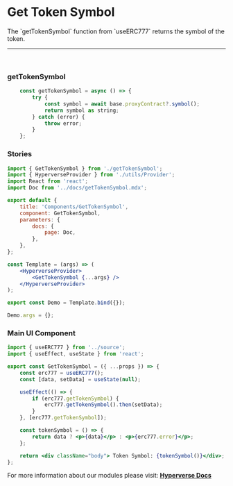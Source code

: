 # Get Token Symbol

<p> The `getTokenSymbol` function from `useERC777` returns the symbol of the token. </p>

---

<br>

### getTokenSymbol

```jsx
	const getTokenSymbol = async () => {
		try {
			const symbol = await base.proxyContract?.symbol();
			return symbol as string;
		} catch (error) {
			throw error;
		}
	};
```

### Stories

```jsx
import { GetTokenSymbol } from './getTokenSymbol';
import { HyperverseProvider } from './utils/Provider';
import React from 'react';
import Doc from '../docs/getTokenSymbol.mdx';

export default {
	title: 'Components/GetTokenSymbol',
	component: GetTokenSymbol,
	parameters: {
		docs: {
			page: Doc,
		},
	},
};

const Template = (args) => (
	<HyperverseProvider>
		<GetTokenSymbol {...args} />
	</HyperverseProvider>
);

export const Demo = Template.bind({});

Demo.args = {};
```

### Main UI Component

```jsx
import { useERC777 } from '../source';
import { useEffect, useState } from 'react';

export const GetTokenSymbol = ({ ...props }) => {
	const erc777 = useERC777();
	const [data, setData] = useState(null);

	useEffect(() => {
		if (erc777.getTokenSymbol) {
			erc777.getTokenSymbol().then(setData);
		}
	}, [erc777.getTokenSymbol]);

	const tokenSymbol = () => {
		return data ? <p>{data}</p> : <p>{erc777.error}</p>;
	};

	return <div className="body"> Token Symbol: {tokenSymbol()}</div>;
};
```

For more information about our modules please visit: [**Hyperverse Docs**](docs.hyperverse.dev)
